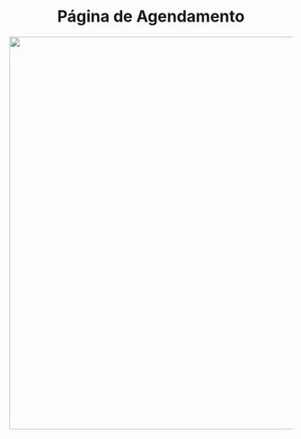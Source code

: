 <h1 align="center"> Página de Agendamento  </h1>
<img src="https://github.com/renangfs/Oficina2DB/assets/61218420/b846c410-baf3-4bda-83a8-92b942694e50" width="700">
